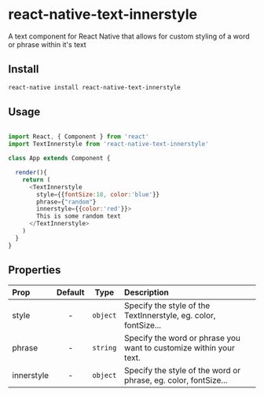 # react-native-text-innerstyle
A text component for React Native that allows for custom styling of a word or phrase within it's text

## Install

```bash
react-native install react-native-text-innerstyle
```

## Usage

```javascript

import React, { Component } from 'react'
import TextInnerstyle from 'react-native-text-innerstyle'

class App extends Component {

  render(){
    return (
      <TextInnerstyle
        style={{fontSize:18, color:'blue'}}
        phrase={"random"}
        innerstyle={{color:'red'}}>
        This is some random text
      </TextInnerstyle>
    )
  }
}
```

## Properties

| Prop  | Default  | Type | Description |
| :------------ |:---------------:| :---------------:| :-----|
| style | - | `object` | Specify the style of the TextInnerstyle, eg. color, fontSize...  |
| phrase | - | `string` | Specify the word or phrase you want to customize within your text.  |
| innerstyle | - | `object` | Specify the style of the word or phrase, eg. color, fontSize... |
